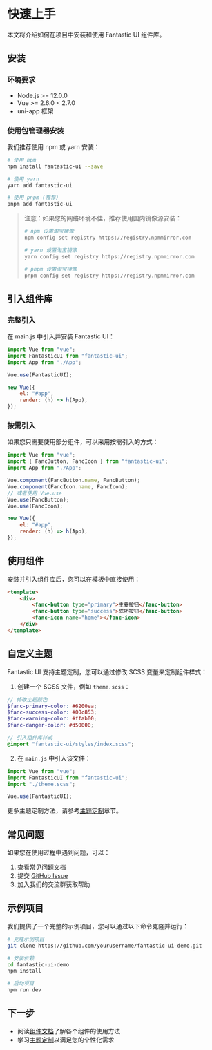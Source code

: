 # 快速上手

本文将介绍如何在项目中安装和使用 Fantastic UI 组件库。

## 安装

### 环境要求

-   Node.js >= 12.0.0
-   Vue >= 2.6.0 < 2.7.0
-   uni-app 框架

### 使用包管理器安装

我们推荐使用 npm 或 yarn 安装：

```bash
# 使用 npm
npm install fantastic-ui --save

# 使用 yarn
yarn add fantastic-ui

# 使用 pnpm (推荐)
pnpm add fantastic-ui
```

> 注意：如果您的网络环境不佳，推荐使用国内镜像源安装：
>
> ```bash
> # npm 设置淘宝镜像
> npm config set registry https://registry.npmmirror.com
>
> # yarn 设置淘宝镜像
> yarn config set registry https://registry.npmmirror.com
>
> # pnpm 设置淘宝镜像
> pnpm config set registry https://registry.npmmirror.com
> ```

## 引入组件库

### 完整引入

在 main.js 中引入并安装 Fantastic UI：

```js
import Vue from "vue";
import FantasticUI from "fantastic-ui";
import App from "./App";

Vue.use(FantasticUI);

new Vue({
    el: "#app",
    render: (h) => h(App),
});
```

### 按需引入

如果您只需要使用部分组件，可以采用按需引入的方式：

```js
import Vue from "vue";
import { FancButton, FancIcon } from "fantastic-ui";
import App from "./App";

Vue.component(FancButton.name, FancButton);
Vue.component(FancIcon.name, FancIcon);
// 或者使用 Vue.use
Vue.use(FancButton);
Vue.use(FancIcon);

new Vue({
    el: "#app",
    render: (h) => h(App),
});
```

## 使用组件

安装并引入组件库后，您可以在模板中直接使用：

```html
<template>
    <div>
        <fanc-button type="primary">主要按钮</fanc-button>
        <fanc-button type="success">成功按钮</fanc-button>
        <fanc-icon name="home"></fanc-icon>
    </div>
</template>
```

## 自定义主题

Fantastic UI 支持主题定制，您可以通过修改 SCSS 变量来定制组件样式：

1. 创建一个 SCSS 文件，例如 `theme.scss`：

```scss
// 修改主题颜色
$fanc-primary-color: #6200ea;
$fanc-success-color: #00c853;
$fanc-warning-color: #ffab00;
$fanc-danger-color: #d50000;

// 引入组件库样式
@import "fantastic-ui/styles/index.scss";
```

2. 在 `main.js` 中引入该文件：

```js
import Vue from "vue";
import FantasticUI from "fantastic-ui";
import "./theme.scss";

Vue.use(FantasticUI);
```

更多主题定制方法，请参考[主题定制](./theme.md)章节。

## 常见问题

如果您在使用过程中遇到问题，可以：

1. 查看[常见问题](./faq.md)文档
2. 提交 [GitHub Issue](https://github.com/yourusername/fantastic-ui/issues)
3. 加入我们的交流群获取帮助

## 示例项目

我们提供了一个完整的示例项目，您可以通过以下命令克隆并运行：

```bash
# 克隆示例项目
git clone https://github.com/yourusername/fantastic-ui-demo.git

# 安装依赖
cd fantastic-ui-demo
npm install

# 启动项目
npm run dev
```

## 下一步

-   阅读[组件文档](../components/button.md)了解各个组件的使用方法
-   学习[主题定制](./theme.md)以满足您的个性化需求
